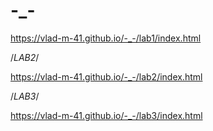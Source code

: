 # -_-

https://vlad-m-41.github.io/-_-/lab1/index.html



/*LAB2*/

https://vlad-m-41.github.io/-_-/lab2/index.html


/*LAB3*/

https://vlad-m-41.github.io/-_-/lab3/index.html

